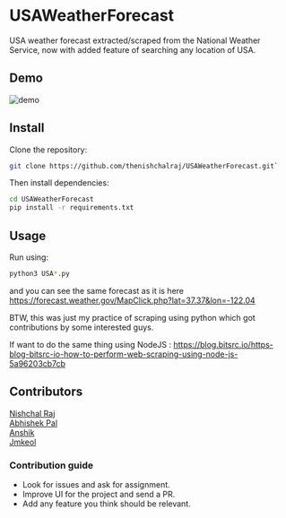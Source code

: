 # USAWeatherForecast
USA weather forecast extracted/scraped from the National Weather Service, now with added feature of searching any location of USA.

## Demo
<!-- ![alt text](https://github.com/[username]/[reponame]/blob/[branch]/image.jpg?raw=true) -->
![demo](https://github.com/thenishchalraj/USAWeatherForecast/blob/dev/demo.png?raw=true)

## Install
Clone the repository:

```sh
git clone https://github.com/thenishchalraj/USAWeatherForecast.git`
```

Then install dependencies:

```sh
cd USAWeatherForecast
pip install -r requirements.txt
```

## Usage
Run using:
```sh
python3 USA*.py
```
and you can see the same forecast as it is here https://forecast.weather.gov/MapClick.php?lat=37.37&lon=-122.04


BTW, this was just my practice of scraping using python which got contributions by some interested guys.

If want to do the same thing using NodeJS : https://blog.bitsrc.io/https-blog-bitsrc-io-how-to-perform-web-scraping-using-node-js-5a96203cb7cb

## Contributors
<!-- [![](https://github.com/USAWeatherForecast/contributors.svg?width=890&button=false)](https://github.com/thenishchalraj/USAWeatherForecast/graphs/contributors) -->
<a href="https://github.com/thenishchalraj">
  Nishchal Raj
</a><br>
<a href="https://github.com/devabhishekpal">
  Abhishek Pal
</a><br>
<a href="https://github.com/anshik1998">
  Anshik
</a><br>
<a href="https://github.com/jmkeol">
  Jmkeol
</a>
<!-- [![](https://opencollective.com/html-react-parser/contributors.svg?width=890&button=false)](https://github.com/remarkablemark/html-react-parser/graphs/contributors)
 -->


### Contribution guide
* Look for issues and ask for assignment.
* Improve UI for the project and send a PR.
* Add any feature you think should be relevant.
